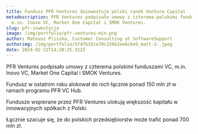 ```yaml
---
title: Fundusz PFR Ventures doinwestuje polski rynek Venture Capital
metadescription: PFR Ventures podpisało umowy z czterema polskimi funduszami VC,
  m.in. Inovo VC, Market One Capital i SMOK Ventures.
slug: pfr-inwestycja
image: /img/portfolio/pfr-ventures-min.png
author: Mateusz Pliszka, Customer Consulting at SoftwareSupport
authorimg: /img/portfolio/5f4fb33ce70c159b2ee6c6e9_matt-2-.jpeg
date: 2024-02-22T14:20:25.312Z
---
```

PFR Ventures podpisało umowy z czterema polskimi funduszami VC, m.in. Inovo VC, Market One Capital i SMOK Ventures.

Fundusz w ostatnim roku alokował do nich łącznie ponad 150 mln zł w ramach programu PFR VC Hub.

Fundusze wspierane przez PFR Ventures ulokują większość kapitału w innowacyjnych spółkach z Polski. 

Łącznie szacuje się, że do polskich przedsiębiorstw może trafić ponad 700 mln zł.